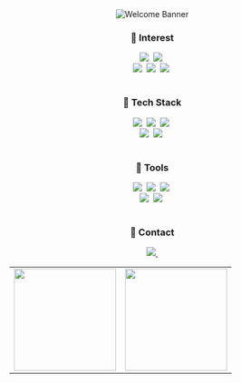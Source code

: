 <div style="text-align: center;">
    <img src="https://capsule-render.vercel.app/api?type=cylinder&color=ffcecc&height=250&section=header&text=Welcome%20to-nl-Chaeyeon's%20Github&fontSize=75&fontColor=fc1e68" alt="Welcome Banner">
</div>

<h3 align="center">🥯 Interest </h3>
<div align="center">
  <img src="https://img.shields.io/badge/🧬Bioinformatics-F3F3F3.svg?style=for-the-badge" />&nbsp
  <img src="https://img.shields.io/badge/🧫multiomics-F3F3F3.svg?style=for-the-badge" />&nbsp
</div>

<div align="center">
  <img src="https://img.shields.io/badge/🖥️LLM-F3F3F3.svg?style=for-the-badge" />&nbsp
  <img src="https://img.shields.io/badge/📈CausalML-F3F3F3.svg?style=for-the-badge" />&nbsp
  <img src="https://img.shields.io/badge/🩻Multimodal-F3F3F3.svg?style=for-the-badge" />&nbsp
</div>

<br>

<h3 align="center">🥐 Tech Stack </h3>
<div align="center">
  <img src="https://img.shields.io/badge/python-%233776AB.svg?&style=for-the-badge&logo=python&logoColor=white" />&nbsp
  <img src="https://img.shields.io/badge/pytorch-%23EE4C2C.svg?&style=for-the-badge&logo=pytorch&logoColor=white" />&nbsp
  <img src="https://img.shields.io/badge/r-%23276DC3.svg?&style=for-the-badge&logo=r&logoColor=white" />&nbsp
</div>

<div align="center">
  <img src="https://img.shields.io/badge/linux-%23FCC624.svg?&style=for-the-badge&logo=linux&logoColor=black" />&nbsp
  <img src="https://img.shields.io/badge/mysql-%234479A1.svg?&style=for-the-badge&logo=mysql&logoColor=white" />&nbsp
</div>

<br>

<h3 align="center">🥞 Tools </h3>
<div align="center">
  <img src="https://img.shields.io/badge/git-%23F05032.svg?&style=for-the-badge&logo=git&logoColor=white" />&nbsp
  <img src="https://img.shields.io/badge/github-%23181717.svg?&style=for-the-badge&logo=github&logoColor=white" />&nbsp
  <img src="https://img.shields.io/badge/notion-%23000000.svg?&style=for-the-badge&logo=notion&logoColor=white" />&nbsp
</div>

<div align="center">
  <img src="https://img.shields.io/badge/visual%20studio%20code-%23007ACC.svg?&style=for-the-badge&logo=visual%20studio%20code&logoColor=white" />&nbsp
  <img src="https://img.shields.io/badge/jupyter-%23F37626.svg?&style=for-the-badge&logo=jupyter&logoColor=white" />&nbsp
</div>

<br>

<h3 align="center">🥨 Contact </h3>
<div align="center">
  </a>
  <a href="mailto:cxyz.kim@gmail.com">
    <img
      src="https://img.shields.io/badge/cxyz.kim@gmail.com-fc1e68?style=for-the-badge&logo=gmail&logoColor=white"/>&nbsp
  </a>

<table align="center">
  <tr>
    <td><img src="https://github-readme-stats.vercel.app/api?username=cykim-saihst&show_icons=true&theme=radical" height="180px"/></td>
    <td><img src="https://github-readme-stats.vercel.app/api/top-langs/?username=cykim-saihst&layout=compact&theme=radical" height="180px"/></td>
  </tr>
</table>

